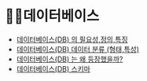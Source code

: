 # 👨‍💻데이터베이스

* [데이터베이스(DB) 의 필요성,정의,특징](https://josteady.tistory.com/m/729)
* [데이터베이스(DB) 데이터 분류 (형태,특성)](https://josteady.tistory.com/m/730)
* [데이터베이스(DB) 는 왜 등장했을까?](https://josteady.tistory.com/731)
* [데이터베이스(DB) 스키마](https://josteady.tistory.com/732)
